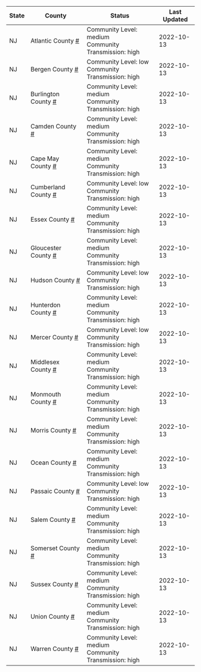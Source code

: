 State | County | Status | Last Updated
--- | --- | --- | --- 
NJ | Atlantic County <a href="#atlantic_county">#</a> | <a name="atlantic_county"></a>Community Level: medium<br/>Community Transmission: high | 2022-10-13
NJ | Bergen County <a href="#bergen_county">#</a> | <a name="bergen_county"></a>Community Level: low<br/>Community Transmission: high | 2022-10-13
NJ | Burlington County <a href="#burlington_county">#</a> | <a name="burlington_county"></a>Community Level: medium<br/>Community Transmission: high | 2022-10-13
NJ | Camden County <a href="#camden_county">#</a> | <a name="camden_county"></a>Community Level: medium<br/>Community Transmission: high | 2022-10-13
NJ | Cape May County <a href="#cape_may_county">#</a> | <a name="cape_may_county"></a>Community Level: medium<br/>Community Transmission: high | 2022-10-13
NJ | Cumberland County <a href="#cumberland_county">#</a> | <a name="cumberland_county"></a>Community Level: low<br/>Community Transmission: high | 2022-10-13
NJ | Essex County <a href="#essex_county">#</a> | <a name="essex_county"></a>Community Level: medium<br/>Community Transmission: high | 2022-10-13
NJ | Gloucester County <a href="#gloucester_county">#</a> | <a name="gloucester_county"></a>Community Level: medium<br/>Community Transmission: high | 2022-10-13
NJ | Hudson County <a href="#hudson_county">#</a> | <a name="hudson_county"></a>Community Level: low<br/>Community Transmission: high | 2022-10-13
NJ | Hunterdon County <a href="#hunterdon_county">#</a> | <a name="hunterdon_county"></a>Community Level: medium<br/>Community Transmission: high | 2022-10-13
NJ | Mercer County <a href="#mercer_county">#</a> | <a name="mercer_county"></a>Community Level: low<br/>Community Transmission: high | 2022-10-13
NJ | Middlesex County <a href="#middlesex_county">#</a> | <a name="middlesex_county"></a>Community Level: medium<br/>Community Transmission: high | 2022-10-13
NJ | Monmouth County <a href="#monmouth_county">#</a> | <a name="monmouth_county"></a>Community Level: medium<br/>Community Transmission: high | 2022-10-13
NJ | Morris County <a href="#morris_county">#</a> | <a name="morris_county"></a>Community Level: medium<br/>Community Transmission: high | 2022-10-13
NJ | Ocean County <a href="#ocean_county">#</a> | <a name="ocean_county"></a>Community Level: medium<br/>Community Transmission: high | 2022-10-13
NJ | Passaic County <a href="#passaic_county">#</a> | <a name="passaic_county"></a>Community Level: low<br/>Community Transmission: high | 2022-10-13
NJ | Salem County <a href="#salem_county">#</a> | <a name="salem_county"></a>Community Level: medium<br/>Community Transmission: high | 2022-10-13
NJ | Somerset County <a href="#somerset_county">#</a> | <a name="somerset_county"></a>Community Level: medium<br/>Community Transmission: high | 2022-10-13
NJ | Sussex County <a href="#sussex_county">#</a> | <a name="sussex_county"></a>Community Level: medium<br/>Community Transmission: high | 2022-10-13
NJ | Union County <a href="#union_county">#</a> | <a name="union_county"></a>Community Level: medium<br/>Community Transmission: high | 2022-10-13
NJ | Warren County <a href="#warren_county">#</a> | <a name="warren_county"></a>Community Level: medium<br/>Community Transmission: high | 2022-10-13
